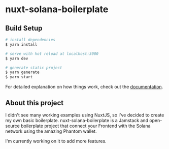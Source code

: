 # nuxt-solana-boilerplate

## Build Setup

```bash
# install dependencies
$ yarn install

# serve with hot reload at localhost:3000
$ yarn dev

# generate static project
$ yarn generate
$ yarn start

```

For detailed explanation on how things work, check out the [documentation](https://nuxtjs.org).

## About this project

I didn't see many working examples using NuxtJS, so I've decided to create my own basic boilerplate.
nuxt-solana-boilerplate is a Jamstack and open-source boilerplate project that connect your Frontend with the Solana network using the amazing Phantom wallet.

I'm currently working on it to add more features.

